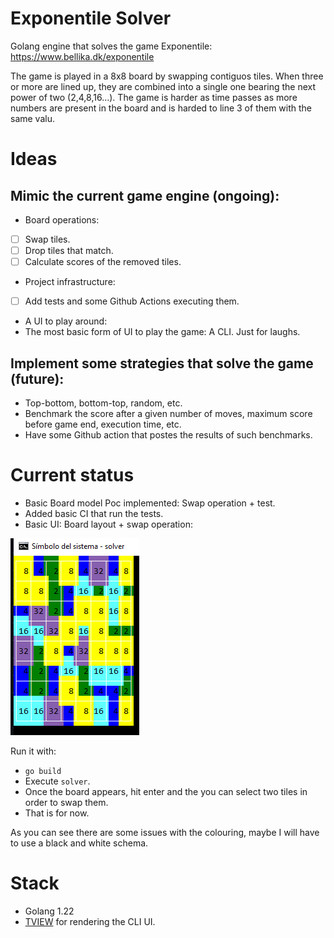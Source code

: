 # Exponentile Solver

Golang engine that solves the game Exponentile: https://www.bellika.dk/exponentile

The game is played in a 8x8 board by swapping contiguos tiles. When three or more are lined up, they are combined into a single one bearing the next power of two (2,4,8,16...).
The game is harder as time passes as more numbers are present in the board and is harded to line 3 of them with the same valu.


# Ideas

## Mimic the current game engine (ongoing):
-  Board operations:
 - [ ] Swap tiles.
 - [ ] Drop tiles that match.
 - [ ] Calculate scores of the removed tiles.
-  Project infrastructure:
 - [ ] Add tests and some Github Actions executing them.
-  A UI to play around: 
 -  The most basic form of UI to play the game: A CLI. Just for laughs.

## Implement some strategies that solve the game (future):
- Top-bottom, bottom-top, random, etc.
- Benchmark the score after a given number of moves, maximum score before game end, execution time, etc.
- Have some Github action that postes the results of such benchmarks.

# Current status
- Basic Board model Poc implemented: Swap operation + test.
- Added basic CI that run the tests.
- Basic UI: Board layout + swap operation:

![Current Board status](./docs/ui_board.PNG)

Run it with:
- `go build`
- Execute `solver`.
- Once the board appears, hit enter and the you can select two tiles in order to swap them. 
- That is for now.


As you can see there are some issues with the colouring, maybe I will have to use a black and white schema.



# Stack
- Golang 1.22
- [TVIEW](https://github.com/rivo/tview) for rendering the CLI UI.